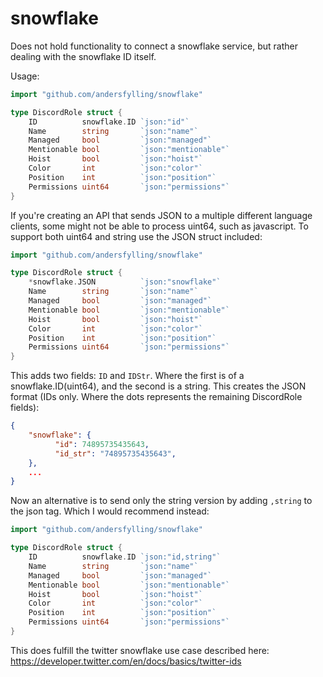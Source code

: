 # snowflake

Does not hold functionality to connect a snowflake service, but rather dealing with the snowflake ID itself.

Usage:

```go
import "github.com/andersfylling/snowflake"

type DiscordRole struct {
    ID          snowflake.ID `json:"id"`
    Name        string       `json:"name"`
    Managed     bool         `json:"managed"`
    Mentionable bool         `json:"mentionable"`
    Hoist       bool         `json:"hoist"`
    Color       int          `json:"color"`
    Position    int          `json:"position"`
    Permissions uint64       `json:"permissions"`
}
```

If you're creating an API that sends JSON to a multiple different language clients, some might not be able to process uint64, such as javascript. To support both uint64 and string use the JSON struct included:

```go
import "github.com/andersfylling/snowflake"

type DiscordRole struct {
    *snowflake.JSON          `json:"snowflake"`
    Name        string       `json:"name"`
    Managed     bool         `json:"managed"`
    Mentionable bool         `json:"mentionable"`
    Hoist       bool         `json:"hoist"`
    Color       int          `json:"color"`
    Position    int          `json:"position"`
    Permissions uint64       `json:"permissions"`
}
```

This adds two fields: `ID` and `IDStr`. Where the first is of a snowflake.ID(uint64), and the second is a string. This creates the JSON format (IDs only. Where the dots represents the remaining DiscordRole fields):

```json
{
    "snowflake": {
          "id": 74895735435643,
          "id_str": "74895735435643",
    },
    ...
}
```

Now an alternative is to send only the string version by adding `,string` to the json tag. Which I would recommend instead:

```go
import "github.com/andersfylling/snowflake"

type DiscordRole struct {
    ID          snowflake.ID `json:"id,string"`
    Name        string       `json:"name"`
    Managed     bool         `json:"managed"`
    Mentionable bool         `json:"mentionable"`
    Hoist       bool         `json:"hoist"`
    Color       int          `json:"color"`
    Position    int          `json:"position"`
    Permissions uint64       `json:"permissions"`
}
```

This does fulfill the twitter snowflake use case described here: <https://developer.twitter.com/en/docs/basics/twitter-ids>
